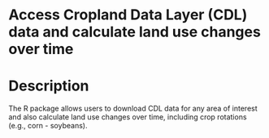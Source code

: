 # Access Cropland Data Layer (CDL) data and calculate land use changes over time

# Description    
The R package allows users to download CDL data for any area of interest and also calculate land use changes over time, including crop rotations
(e.g., corn - soybeans). 

